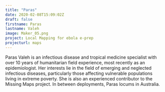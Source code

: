 ```yaml
---
title: "Paras"
date: 2020-02-08T15:09:02Z
draft: false
firstname: Paras
lastname: Valeh
image: Maker_05.png
project: Local Mapping for ebola e-prep
projecturl: maps
---  
```


Paras Valeh is an infectious disease and tropical medicine specialist with over 10 years of humanitarian field experience, most recently as an epidemiologist. Her interests lie in the field of emerging and neglected infectious diseases, particularly those affecting vulnerable populations living in extreme poverty. She is also an experienced contributor to the Missing Maps project. In between deployments, Paras locums in Australia.